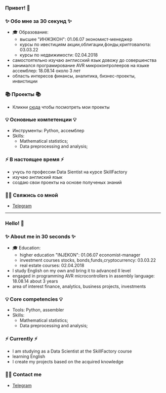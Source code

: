 ### Привет! 👋

### ✨ Обо мне за 30 секунд ✨ 
* 🎓 Образование:
  - высшее "ИНЖЭКОН": 01.06.07 экономист-менеджер 
  - курсы по ивестициям акции,облигации,фонды,криптовалюта: 03.03.22
  - курсы по недвижимости: 02.04.2018
* самостоятельно изучаю англисский язык довожу до совершенства
* занимался програмирование AVR микроконтролееров на языке ассемблер: 18.08.14 около 3 лет
* область интересов финансы, аналитика, бизнес-проекты, инвистиции

### 📚 Проекты 📚

* Кликни [сюда](https://github.com/Axewyl?tab=repositories) чтобы посмотреть мои проекты

### 💡 Основные компетенции 💡
- Инструменты: Python, ассемблер
- Skills: 
    * Mathematical statistics;
    * Data preprocessing and analysis;

### ⚡️ В настоящее время ⚡️
- учусь по профессии Data Sientist на курсе SkillFactory
- изучаю англиский язык
- создаю свои проекты на основе полученых знаний

### 🙌🏻 Свяжись со мной
- [Telegram](https://web.telegram.org/k/)

---

### Hello! 👋

### ✨ About me in 30 seconds ✨ 
* 🎓 Education:
  - higher education "INJEKON": 01.06.07 economist-manager
  - investment courses stocks, bonds,funds,cryptocurrency: 03.03.22
  - real estate courses: 02.04.2018
* I study English on my own and bring it to advanced II level
* engaged in programming AVR microcontrollers in assembly language: 18.08.14 about 3 years
* area of interest finance, analytics, business projects, investments


### 💡 Core competencies 💡
  - Tools: Python, assembler
  - Skills:
    * Mathematical statistics;
    * Data preprocessing and analysis;

### ⚡️ Currently ⚡️
- I am studying as a Data Scientist at the SkillFactory course
- learning English
- I create my projects based on the acquired knowledge

### 🙌🏻 Contact me
- [Telegram](https://web.telegram.org/k/)

